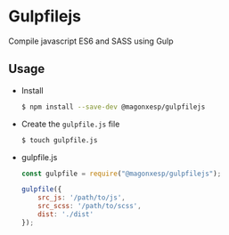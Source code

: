 # Gulpfilejs
Compile javascript ES6 and SASS using Gulp

## Usage
* Install
    ```sh
    $ npm install --save-dev @magonxesp/gulpfilejs
    ```
* Create the ```gulpfile.js``` file
    ```sh
    $ touch gulpfile.js
    ```
* gulpfile.js   
    ```javascript
    const gulpfile = require("@magonxesp/gulpfilejs");
    
    gulpfile({
        src_js: '/path/to/js',
        src_scss: '/path/to/scss',
        dist: './dist'
    });
    ```